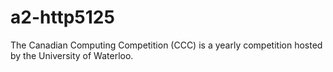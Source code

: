 # a2-http5125
The Canadian Computing Competition (CCC) is a yearly competition hosted by the University of Waterloo.
